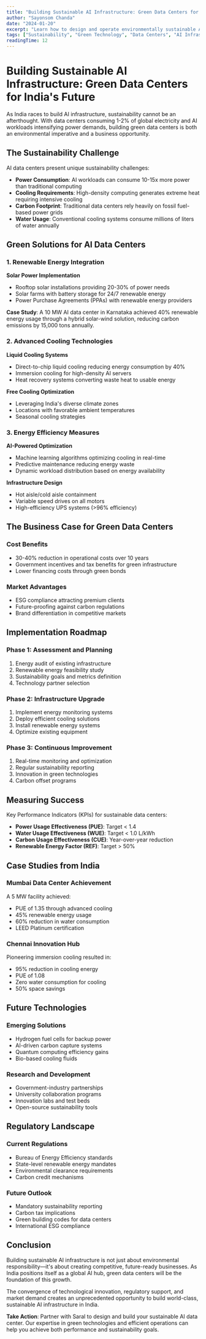 ```yaml
---
title: "Building Sustainable AI Infrastructure: Green Data Centers for India's Future"
author: "Sayonsom Chanda"
date: "2024-01-20"
excerpt: "Learn how to design and operate environmentally sustainable AI data centers in India, balancing performance requirements with carbon footprint reduction."
tags: ["Sustainability", "Green Technology", "Data Centers", "AI Infrastructure", "ESG"]
readingTime: 12
---
```


# Building Sustainable AI Infrastructure: Green Data Centers for India's Future

As India races to build AI infrastructure, sustainability cannot be an afterthought. With data centers consuming 1-2% of global electricity and AI workloads intensifying power demands, building green data centers is both an environmental imperative and a business opportunity.

## The Sustainability Challenge

AI data centers present unique sustainability challenges:

- **Power Consumption**: AI workloads can consume 10-15x more power than traditional computing
- **Cooling Requirements**: High-density computing generates extreme heat requiring intensive cooling
- **Carbon Footprint**: Traditional data centers rely heavily on fossil fuel-based power grids
- **Water Usage**: Conventional cooling systems consume millions of liters of water annually

## Green Solutions for AI Data Centers

### 1. Renewable Energy Integration

**Solar Power Implementation**
- Rooftop solar installations providing 20-30% of power needs
- Solar farms with battery storage for 24/7 renewable energy
- Power Purchase Agreements (PPAs) with renewable energy providers

**Case Study**: A 10 MW AI data center in Karnataka achieved 40% renewable energy usage through a hybrid solar-wind solution, reducing carbon emissions by 15,000 tons annually.

### 2. Advanced Cooling Technologies

**Liquid Cooling Systems**
- Direct-to-chip liquid cooling reducing energy consumption by 40%
- Immersion cooling for high-density AI servers
- Heat recovery systems converting waste heat to usable energy

**Free Cooling Optimization**
- Leveraging India's diverse climate zones
- Locations with favorable ambient temperatures
- Seasonal cooling strategies

### 3. Energy Efficiency Measures

**AI-Powered Optimization**
- Machine learning algorithms optimizing cooling in real-time
- Predictive maintenance reducing energy waste
- Dynamic workload distribution based on energy availability

**Infrastructure Design**
- Hot aisle/cold aisle containment
- Variable speed drives on all motors
- High-efficiency UPS systems (>96% efficiency)

## The Business Case for Green Data Centers

### Cost Benefits
- 30-40% reduction in operational costs over 10 years
- Government incentives and tax benefits for green infrastructure
- Lower financing costs through green bonds

### Market Advantages
- ESG compliance attracting premium clients
- Future-proofing against carbon regulations
- Brand differentiation in competitive markets

## Implementation Roadmap

### Phase 1: Assessment and Planning
1. Energy audit of existing infrastructure
2. Renewable energy feasibility study
3. Sustainability goals and metrics definition
4. Technology partner selection

### Phase 2: Infrastructure Upgrade
1. Implement energy monitoring systems
2. Deploy efficient cooling solutions
3. Install renewable energy systems
4. Optimize existing equipment

### Phase 3: Continuous Improvement
1. Real-time monitoring and optimization
2. Regular sustainability reporting
3. Innovation in green technologies
4. Carbon offset programs

## Measuring Success

Key Performance Indicators (KPIs) for sustainable data centers:

- **Power Usage Effectiveness (PUE)**: Target < 1.4
- **Water Usage Effectiveness (WUE)**: Target < 1.0 L/kWh
- **Carbon Usage Effectiveness (CUE)**: Year-over-year reduction
- **Renewable Energy Factor (REF)**: Target > 50%

## Case Studies from India

### Mumbai Data Center Achievement
A 5 MW facility achieved:
- PUE of 1.35 through advanced cooling
- 45% renewable energy usage
- 60% reduction in water consumption
- LEED Platinum certification

### Chennai Innovation Hub
Pioneering immersion cooling resulted in:
- 95% reduction in cooling energy
- PUE of 1.08
- Zero water consumption for cooling
- 50% space savings

## Future Technologies

### Emerging Solutions
- Hydrogen fuel cells for backup power
- AI-driven carbon capture systems
- Quantum computing efficiency gains
- Bio-based cooling fluids

### Research and Development
- Government-industry partnerships
- University collaboration programs
- Innovation labs and test beds
- Open-source sustainability tools

## Regulatory Landscape

### Current Regulations
- Bureau of Energy Efficiency standards
- State-level renewable energy mandates
- Environmental clearance requirements
- Carbon credit mechanisms

### Future Outlook
- Mandatory sustainability reporting
- Carbon tax implications
- Green building codes for data centers
- International ESG compliance

## Conclusion

Building sustainable AI infrastructure is not just about environmental responsibility—it's about creating competitive, future-ready businesses. As India positions itself as a global AI hub, green data centers will be the foundation of this growth.

The convergence of technological innovation, regulatory support, and market demand creates an unprecedented opportunity to build world-class, sustainable AI infrastructure in India.

**Take Action**: Partner with Saral to design and build your sustainable AI data center. Our expertise in green technologies and efficient operations can help you achieve both performance and sustainability goals.